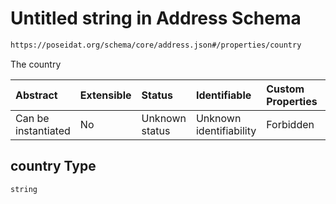 # Untitled string in Address Schema

```txt
https://poseidat.org/schema/core/address.json#/properties/country
```

The country

| Abstract            | Extensible | Status         | Identifiable            | Custom Properties | Additional Properties | Access Restrictions | Defined In                                                        |
| :------------------ | :--------- | :------------- | :---------------------- | :---------------- | :-------------------- | :------------------ | :---------------------------------------------------------------- |
| Can be instantiated | No         | Unknown status | Unknown identifiability | Forbidden         | Allowed               | none                | [address.json*](schemas/core/address.json "open original schema") |

## country Type

`string`
